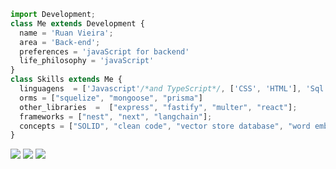 ```ts
import Development;
class Me extends Development {
  name = 'Ruan Vieira';
  area = 'Back-end';
  preferences = 'javaScript for backend'
  life_philosophy = 'javaScript'
}
class Skills extends Me {
  linguagens  = ['Javascript'/*and TypeScript*/, ['CSS', 'HTML'], 'Sql'];
  orms = ["squelize", "mongoose", "prisma"]
  other_libraries  =  ["express", "fastify", "multer", "react"];
  frameworks = ["nest", "next", "langchain"];
  concepts = ["SOLID", "clean code", "vector store database", "word embeddings", "llm"]
}
```

<p align="left">
  <a href="mailto:ruanlons@gmail.com" alt="Gmail">
  <img src="https://img.shields.io/badge/-Gmail-FF0000?style=flat-square&labelColor=FF0000&logo=gmail&logoColor=white&link=" /></a>

  <a href="https://www.linkedin.com/in/ruan-vieira-04a9ab1b9" alt="Linkedin" target="_blank">
  <img src="https://img.shields.io/badge/-Linkedin-0e76a8?style=flat-square&logo=Linkedin&logoColor=white" /></a>

  <a href="https://api.whatsapp.com/send/?phone=5563992932391&text&type=phone_number&app_absent=0" alt="WhatsApp" target="_blank">
  <img src="https://img.shields.io/badge/-WhatsApp-25d366?style=flat-square&labelColor=25d366&logo=whatsapp&logoColor=white&link=API-DO-SEU-WHATSAPP"/></a>
</p>  

